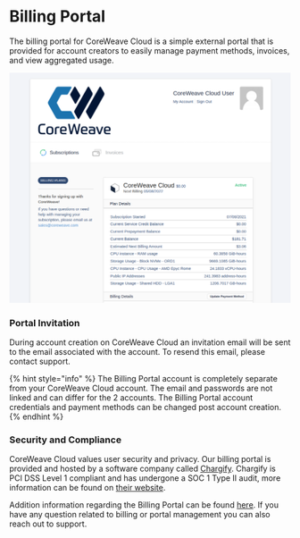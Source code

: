 # Billing Portal

The billing portal for CoreWeave Cloud is a simple external portal that is provided for account creators to easily manage payment methods, invoices, and view aggregated usage.

![Billing Portal View](<../.gitbook/assets/image (90) (1).png>)

### Portal Invitation

During account creation on CoreWeave Cloud an invitation email will be sent to the email associated with the account. To resend this email, please contact support.

{% hint style="info" %}
The Billing Portal account is completely separate from your CoreWeave Cloud account. The email and passwords are not linked and can differ for the 2 accounts. The Billing Portal account credentials and payment methods can be changed post account creation.
{% endhint %}

### Security and Compliance

CoreWeave Cloud values user security and privacy. Our billing portal is provided and hosted by a software company called [Chargify](https://www.chargify.com/). Chargify is PCI DSS Level 1 compliant and has undergone a SOC 1 Type II audit, more information can be found on [their website](https://www.chargify.com/security/).



Addition information regarding the Billing Portal can be found [here](https://chargify.zendesk.com/hc/en-us/articles/4407649191195#subscription-overview). If you have any question related to billing or portal management you can also reach out to support.
